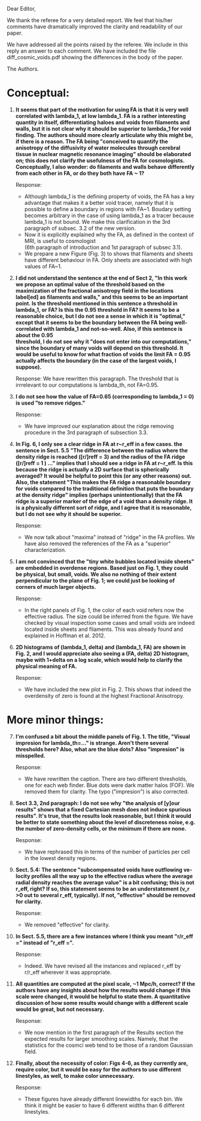 Dear Editor,

We thank the referee for a very detailed report. We feel that his/her
comments have dramatically improved the clarity and readability of our
paper. 

We have addressed all the points raised by the referee. We include in
this reply an answer to each comment. We have included the file diff_cosmic_voids.pdf
showing the differences in the body of the paper.

The Authors.

Conceptual:
==

1. **It seems that part of the motivation for using FA is that it is
    very well correlated with lambda_1,  at low lambda_1. FA is a
    rather interesting quantity in itself, differentiating haloes and
    voids from  filaments and walls, but it is not clear why it should
    be superior to lambda_1 for void finding. The authors should more
    clearly articulate why this might be, if there is a reason. The FA
    being "conceived  to quantify the anisotropy of the diffusivity of
    water molecules through cerebral tissue in nuclear  magnetic
    resonance imaging" should be elaborated on; this does not clarify
    the usefulness of the FA for cosmologists. Conceptually, I also
    wonder: do filaments and walls behave differently from each other
    in  FA, or do they both have FA ~ 1?** 

      Response:   
      - Although lambda_1 is the defining property of voids, 
      the FA has a key advantage that makes it a better void tracer,
      namely that it is possible to define a boundary in regions with
      FA~1. Boudary setting becomes arbitrary in the case of using
      lambda_1 as a tracer because lambda_1 is not bound. 
      We make this clarification in the  3rd paragraph of subsec. 3.2
      of the new version. 
      - Now it is explicitly explained why the FA, as defined in the
      context of MRI, is useful to cosmologist  
	(6th paragraph of introduction and 1st paragraph of subsec 3.1).
      - We prepare a new Figure (Fig. 3) to shows that filaments and
      sheets have different behaviour in FA. Only sheets are
      associated with high values of FA~1.  

      

2. **I did not understand the sentence at the end of Sect 2, "In this
    work we propose an optimal value of  the threshold based on the
    maximization of the fractional anisotropy field in the locations
    label[ed]  as filaments and walls," and this seems to be an
    important point. Is the threshold mentioned in this  sentence a
    threshold in lambda_1, or FA? Is this the 0.95 threshold in FA? It
    seems to be a reasonable choice, but I do not see a sense in which
    it is "optimal," except that it seems to be the boundary  between
    the FA being well-correlated with lambda_1 and not-so-well. 
    Also, if this sentence is about the     0.95   
    threshold, I do not see why it "does not enter into our
    computations," since the boundary of many    voids will depend on
    this threshold. It would be useful to know for what fraction of
    voids the limit    FA = 0.95 actually affects the boundary (in the
    case of the largest voids, I suppose).** 

    Response:
    We have rewritten this paragraph. The threshold that is 
    irrrelevant to our computations is lambda_th, not FA=0.95.

    
3. **I do not see how the value of FA=0.65 (corresponding to lambda_1
= 0) is used "to remove ridges."** 

    Response: 
    - We have improved our explanation about the ridge removing
    procedure in the 3rd paragraph of subsection 3.3.  

    
4. **In Fig. 6, I only see a clear ridge in FA at r~r_eff in a few
    cases. the sentence in Sect. 5.5 "The  difference between the
    radius where the density ridge is reached ([r/]reff = 3) and the
    radius of the  FA ridge ([r/]reff = 1 ) ..." implies that I should
    see a ridge in FA at r~r_eff. Is this because the ridge is
    actually a 2D surface that is spherically averaged? It would be
    helpful to point this (or any  other reasons) out. Also, the
    statement "This makes the FA ridge a reasonable boundary for voids
    compared  to the traditional definition that puts the boundary at
    the density ridge" implies (perhaps  unintentionally) that the FA
    ridge is a superior marker of the edge of a void than a density
    ridge. It is  a physically different sort of ridge, and I agree
    that it is reasonable, but I do not see why it should  be
    superior.** 

    Response:
    - We now talk about "maxima" instead of "ridge" in the FA
    profiles. We have also removed the references of the FA as a
    "superior" characterization.

    
5. **I am not convinced that the "tiny white bubbles located inside
sheets" are embedded in overdense regions.  Based just on Fig. 1, they
could be physical, but small, voids. We also no nothing of their
extent  perpendicular to the plane of Fig. 1; we could just be looking
of corners of much larger objects.** 
     
    Response:
    - In the right panels of Fig. 1, the color of each void refers now
    the effective radius. The size could be inferred from the
    figure. We have checked by visual inspection some cases and small
    voids are indeed located inside sheets and filaments. This was
    already found and explained in Hoffman et al. 2012. 
 
 
6. **2D histograms of (lambda_1, delta) and (lambda_1, FA) are shown
    in Fig. 2, and I would appreciate also  seeing a (FA, delta) 2D
    histogram, maybe with 1+delta on a log scale, which would help to
    clarify the  physical meaning of FA.**
    
    Response: 
    - We have included the new plot in Fig. 2. This shows that indeed
    the overdensity of zero is found at the highest Fractional Anisotropy.
      
More minor things:
==

7. **I'm confused a bit about the middle panels of Fig. 1. The title,
    "Visual impresion for lambda_th=..."  is strange. Aren't there
    several thresholds here? Also, what are the blue dots? Also
    "impresion" is  misspelled.**
    
    Response:
    - We have rewritten the caption. There are two different
    thresholds, one for each web finder. Blue dots were dark matter
    halos (FOF). We removed them for clarity. The typo ("impresion")
    is  also corrected.  

      
8. **Sect 3.3, 2nd paragraph: I do not see why "the analysis of [y]our
    results" shows that a fixed Cartesian  mesh does not induce
    spurious results". It's true, that the results look reasonable,
    but I think it would  be better to state something about the level
    of discreteness noise, e.g. the number of zero-density cells,  or
    the minimum if there are none.** 

    Response:
    - We have rephrased this in terms of the number of particles per
    cell in the lowest density regions.

    
9. **Sect. 5.4: The sentence "subcompensated voids have outflowing ve-
    locity profiles all the way up to the effective radius where the
    average radial density reaches the average value" is a bit
    confusing; this is not r_eff, right? If so, this statement seems
    to be an understatement (v_r >0 out to several r_eff,
    typically). If not, "effective" should be removed for clarity.** 

    Response:
    - We removed "effective" for clarity. 

    
10. **In Sect. 5.5, there are a few instances where I think you meant
"r/r_eff =" instead of "r_eff =".** 

    Response:
    - Indeed. We have revised all the instances and replaced r_eff by r/r_eff
    wherever it was appropriate. 


11. **All quantities are computed at the pixel scale, ~1 Mpc/h,
    correct? If the authors have any insights about  how the results
    would change if this scale were changed, it would be helpful to
    state them. A quantitative  discussion of how some results would
    change with a different scale would be great, but not necessary.** 

    Response:
    - We now mention in the first paragraph of the Results section the
    expected results for larger smoothing scales. Namely, that the
    statistics for the cosmci web tend to be those of a random
    Gaussian field.


12. **Finally, about the necessity of color: Figs 4-6, as they
currently are, require color, but it would be  easy for the authors to
use different linestyles, as well, to make color unnecessary.** 
    
    Response:
    - These figures have already different linewidths for each bin. We
    think it might be easier to have 6 different widths than 6
    different linestyles. 
